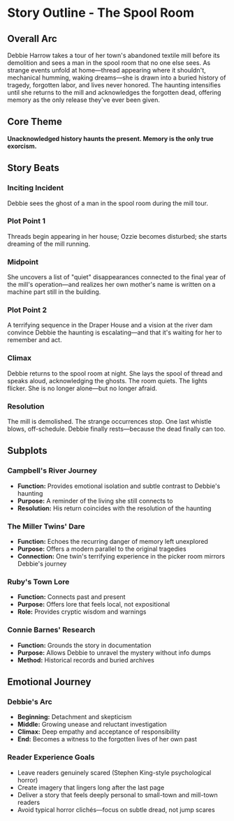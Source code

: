 # Story Outline - The Spool Room

## Overall Arc
Debbie Harrow takes a tour of her town's abandoned textile mill before its demolition and sees a man in the spool room that no one else sees. As strange events unfold at home—thread appearing where it shouldn't, mechanical humming, waking dreams—she is drawn into a buried history of tragedy, forgotten labor, and lives never honored. The haunting intensifies until she returns to the mill and acknowledges the forgotten dead, offering memory as the only release they've ever been given.

## Core Theme
**Unacknowledged history haunts the present. Memory is the only true exorcism.**

## Story Beats

### Inciting Incident
Debbie sees the ghost of a man in the spool room during the mill tour.

### Plot Point 1
Threads begin appearing in her house; Ozzie becomes disturbed; she starts dreaming of the mill running.

### Midpoint
She uncovers a list of "quiet" disappearances connected to the final year of the mill's operation—and realizes her own mother's name is written on a machine part still in the building.

### Plot Point 2
A terrifying sequence in the Draper House and a vision at the river dam convince Debbie the haunting is escalating—and that it's waiting for her to remember and act.

### Climax
Debbie returns to the spool room at night. She lays the spool of thread and speaks aloud, acknowledging the ghosts. The room quiets. The lights flicker. She is no longer alone—but no longer afraid.

### Resolution
The mill is demolished. The strange occurrences stop. One last whistle blows, off-schedule. Debbie finally rests—because the dead finally can too.

## Subplots

### Campbell's River Journey
- **Function:** Provides emotional isolation and subtle contrast to Debbie's haunting
- **Purpose:** A reminder of the living she still connects to
- **Resolution:** His return coincides with the resolution of the haunting

### The Miller Twins' Dare
- **Function:** Echoes the recurring danger of memory left unexplored
- **Purpose:** Offers a modern parallel to the original tragedies
- **Connection:** One twin's terrifying experience in the picker room mirrors Debbie's journey

### Ruby's Town Lore
- **Function:** Connects past and present
- **Purpose:** Offers lore that feels local, not expositional
- **Role:** Provides cryptic wisdom and warnings

### Connie Barnes' Research
- **Function:** Grounds the story in documentation
- **Purpose:** Allows Debbie to unravel the mystery without info dumps
- **Method:** Historical records and buried archives

## Emotional Journey

### Debbie's Arc
- **Beginning:** Detachment and skepticism
- **Middle:** Growing unease and reluctant investigation
- **Climax:** Deep empathy and acceptance of responsibility
- **End:** Becomes a witness to the forgotten lives of her own past

### Reader Experience Goals
- Leave readers genuinely scared (Stephen King-style psychological horror)
- Create imagery that lingers long after the last page
- Deliver a story that feels deeply personal to small-town and mill-town readers
- Avoid typical horror clichés—focus on subtle dread, not jump scares 